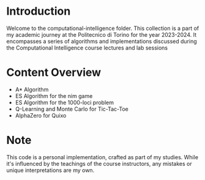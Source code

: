 # Introduction
Welcome to the computational-intelligence folder. This collection is a part of my academic journey at the Politecnico di Torino for the year 2023-2024. It encompasses a series of algorithms and implementations discussed during the Computational Intelligence course lectures and lab sessions

# Content Overview

- A* Algorithm
- ES Algorithm for the nim game
- ES Algorithm for the 1000-loci problem
- Q-Learning and Monte Carlo for Tic-Tac-Toe
- AlphaZero for Quixo

# Note
This code is a personal implementation, crafted as part of my studies. While it's influenced by the teachings of the course instructors, any mistakes or unique interpretations are my own.